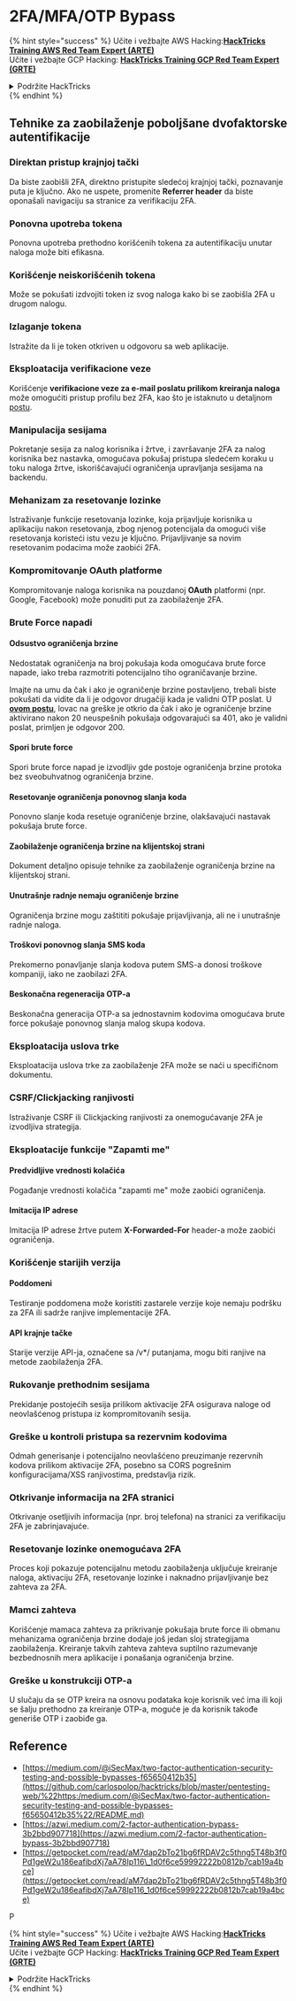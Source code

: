 # 2FA/MFA/OTP Bypass

{% hint style="success" %}
Učite i vežbajte AWS Hacking:<img src="../.gitbook/assets/arte.png" alt="" data-size="line">[**HackTricks Training AWS Red Team Expert (ARTE)**](https://training.hacktricks.xyz/courses/arte)<img src="../.gitbook/assets/arte.png" alt="" data-size="line">\
Učite i vežbajte GCP Hacking: <img src="../.gitbook/assets/grte.png" alt="" data-size="line">[**HackTricks Training GCP Red Team Expert (GRTE)**<img src="../.gitbook/assets/grte.png" alt="" data-size="line">](https://training.hacktricks.xyz/courses/grte)

<details>

<summary>Podržite HackTricks</summary>

* Proverite [**planove pretplate**](https://github.com/sponsors/carlospolop)!
* **Pridružite se** 💬 [**Discord grupi**](https://discord.gg/hRep4RUj7f) ili [**telegram grupi**](https://t.me/peass) ili **pratite** nas na **Twitteru** 🐦 [**@hacktricks\_live**](https://twitter.com/hacktricks_live)**.**
* **Podelite hakerske trikove slanjem PR-ova na** [**HackTricks**](https://github.com/carlospolop/hacktricks) i [**HackTricks Cloud**](https://github.com/carlospolop/hacktricks-cloud) github repozitorijume.

</details>
{% endhint %}

## **Tehnike za zaobilaženje poboljšane dvofaktorske autentifikacije**

### **Direktan pristup krajnjoj tački**

Da biste zaobišli 2FA, direktno pristupite sledećoj krajnjoj tački, poznavanje puta je ključno. Ako ne uspete, promenite **Referrer header** da biste oponašali navigaciju sa stranice za verifikaciju 2FA.

### **Ponovna upotreba tokena**

Ponovna upotreba prethodno korišćenih tokena za autentifikaciju unutar naloga može biti efikasna.

### **Korišćenje neiskorišćenih tokena**

Može se pokušati izdvojiti token iz svog naloga kako bi se zaobišla 2FA u drugom nalogu.

### **Izlaganje tokena**

Istražite da li je token otkriven u odgovoru sa web aplikacije.

### **Eksploatacija verifikacione veze**

Korišćenje **verifikacione veze za e-mail poslatu prilikom kreiranja naloga** može omogućiti pristup profilu bez 2FA, kao što je istaknuto u detaljnom [postu](https://srahulceh.medium.com/behind-the-scenes-of-a-security-bug-the-perils-of-2fa-cookie-generation-496d9519771b).

### **Manipulacija sesijama**

Pokretanje sesija za nalog korisnika i žrtve, i završavanje 2FA za nalog korisnika bez nastavka, omogućava pokušaj pristupa sledećem koraku u toku naloga žrtve, iskorišćavajući ograničenja upravljanja sesijama na backendu.

### **Mehanizam za resetovanje lozinke**

Istraživanje funkcije resetovanja lozinke, koja prijavljuje korisnika u aplikaciju nakon resetovanja, zbog njenog potencijala da omogući više resetovanja koristeći istu vezu je ključno. Prijavljivanje sa novim resetovanim podacima može zaobići 2FA.

### **Kompromitovanje OAuth platforme**

Kompromitovanje naloga korisnika na pouzdanoj **OAuth** platformi (npr. Google, Facebook) može ponuditi put za zaobilaženje 2FA.

### **Brute Force napadi**

#### **Odsustvo ograničenja brzine**

Nedostatak ograničenja na broj pokušaja koda omogućava brute force napade, iako treba razmotriti potencijalno tiho ograničavanje brzine.

Imajte na umu da čak i ako je ograničenje brzine postavljeno, trebali biste pokušati da vidite da li je odgovor drugačiji kada je validni OTP poslat. U [**ovom postu**](https://mokhansec.medium.com/the-2-200-ato-most-bug-hunters-overlooked-by-closing-intruder-too-soon-505f21d56732), lovac na greške je otkrio da čak i ako je ograničenje brzine aktivirano nakon 20 neuspešnih pokušaja odgovarajući sa 401, ako je validni poslat, primljen je odgovor 200.

#### **Spori brute force**

Spori brute force napad je izvodljiv gde postoje ograničenja brzine protoka bez sveobuhvatnog ograničenja brzine.

#### **Resetovanje ograničenja ponovnog slanja koda**

Ponovno slanje koda resetuje ograničenje brzine, olakšavajući nastavak pokušaja brute force.

#### **Zaobilaženje ograničenja brzine na klijentskoj strani**

Dokument detaljno opisuje tehnike za zaobilaženje ograničenja brzine na klijentskoj strani.

#### **Unutrašnje radnje nemaju ograničenje brzine**

Ograničenja brzine mogu zaštititi pokušaje prijavljivanja, ali ne i unutrašnje radnje naloga.

#### **Troškovi ponovnog slanja SMS koda**

Prekomerno ponavljanje slanja kodova putem SMS-a donosi troškove kompaniji, iako ne zaobilazi 2FA.

#### **Beskonačna regeneracija OTP-a**

Beskonačna generacija OTP-a sa jednostavnim kodovima omogućava brute force pokušaje ponovnog slanja malog skupa kodova.

### **Eksploatacija uslova trke**

Eksploatacija uslova trke za zaobilaženje 2FA može se naći u specifičnom dokumentu.

### **CSRF/Clickjacking ranjivosti**

Istraživanje CSRF ili Clickjacking ranjivosti za onemogućavanje 2FA je izvodljiva strategija.

### **Eksploatacije funkcije "Zapamti me"**

#### **Predvidljive vrednosti kolačića**

Pogađanje vrednosti kolačića "zapamti me" može zaobići ograničenja.

#### **Imitacija IP adrese**

Imitacija IP adrese žrtve putem **X-Forwarded-For** header-a može zaobići ograničenja.

### **Korišćenje starijih verzija**

#### **Poddomeni**

Testiranje poddomena može koristiti zastarele verzije koje nemaju podršku za 2FA ili sadrže ranjive implementacije 2FA.

#### **API krajnje tačke**

Starije verzije API-ja, označene sa /v\*/ putanjama, mogu biti ranjive na metode zaobilaženja 2FA.

### **Rukovanje prethodnim sesijama**

Prekidanje postojećih sesija prilikom aktivacije 2FA osigurava naloge od neovlašćenog pristupa iz kompromitovanih sesija.

### **Greške u kontroli pristupa sa rezervnim kodovima**

Odmah generisanje i potencijalno neovlašćeno preuzimanje rezervnih kodova prilikom aktivacije 2FA, posebno sa CORS pogrešnim konfiguracijama/XSS ranjivostima, predstavlja rizik.

### **Otkrivanje informacija na 2FA stranici**

Otkrivanje osetljivih informacija (npr. broj telefona) na stranici za verifikaciju 2FA je zabrinjavajuće.

### **Resetovanje lozinke onemogućava 2FA**

Proces koji pokazuje potencijalnu metodu zaobilaženja uključuje kreiranje naloga, aktivaciju 2FA, resetovanje lozinke i naknadno prijavljivanje bez zahteva za 2FA.

### **Mamci zahteva**

Korišćenje mamaca zahteva za prikrivanje pokušaja brute force ili obmanu mehanizama ograničenja brzine dodaje još jedan sloj strategijama zaobilaženja. Kreiranje takvih zahteva zahteva suptilno razumevanje bezbednosnih mera aplikacije i ponašanja ograničenja brzine.

### Greške u konstrukciji OTP-a

U slučaju da se OTP kreira na osnovu podataka koje korisnik već ima ili koji se šalju prethodno za kreiranje OTP-a, moguće je da korisnik takođe generiše OTP i zaobiđe ga.

## Reference

* [https://medium.com/@iSecMax/two-factor-authentication-security-testing-and-possible-bypasses-f65650412b35](https://github.com/carlospolop/hacktricks/blob/master/pentesting-web/%22https:/medium.com/@iSecMax/two-factor-authentication-security-testing-and-possible-bypasses-f65650412b35%22/README.md)
* [https://azwi.medium.com/2-factor-authentication-bypass-3b2bbd907718](https://azwi.medium.com/2-factor-authentication-bypass-3b2bbd907718)
* [https://getpocket.com/read/aM7dap2bTo21bg6fRDAV2c5thng5T48b3f0Pd1geW2u186eafibdXj7aA78Ip116\_1d0f6ce59992222b0812b7cab19a4bce](https://getpocket.com/read/aM7dap2bTo21bg6fRDAV2c5thng5T48b3f0Pd1geW2u186eafibdXj7aA78Ip116_1d0f6ce59992222b0812b7cab19a4bce)

P

{% hint style="success" %}
Učite i vežbajte AWS Hacking:<img src="../.gitbook/assets/arte.png" alt="" data-size="line">[**HackTricks Training AWS Red Team Expert (ARTE)**](https://training.hacktricks.xyz/courses/arte)<img src="../.gitbook/assets/arte.png" alt="" data-size="line">\
Učite i vežbajte GCP Hacking: <img src="../.gitbook/assets/grte.png" alt="" data-size="line">[**HackTricks Training GCP Red Team Expert (GRTE)**<img src="../.gitbook/assets/grte.png" alt="" data-size="line">](https://training.hacktricks.xyz/courses/grte)

<details>

<summary>Podržite HackTricks</summary>

* Proverite [**planove pretplate**](https://github.com/sponsors/carlospolop)!
* **Pridružite se** 💬 [**Discord grupi**](https://discord.gg/hRep4RUj7f) ili [**telegram grupi**](https://t.me/peass) ili **pratite** nas na **Twitteru** 🐦 [**@hacktricks\_live**](https://twitter.com/hacktricks_live)**.**
* **Podelite hakerske trikove slanjem PR-ova na** [**HackTricks**](https://github.com/carlospolop/hacktricks) i [**HackTricks Cloud**](https://github.com/carlospolop/hacktricks-cloud) github repozitorijume.

</details>
{% endhint %}
